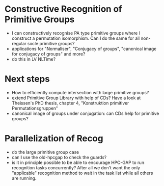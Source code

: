 # Constructive Recognition of Primitive Groups
- I can constructively recognise PA type primitive groups where I construct a
  permutation isomorphism.
  Can I do the same for all non-regular socle primitive groups?
- applications for "Normaliser", "Conjugacy of groups", "canonical image for
  conjugacy of groups"
  and more?
- do this in LV NLTime?

# Next steps
- How to efficiently compute intersection with large primitive groups?
- extend Primitive Group Library with help of CDs?
  Have a look at Theissen's PhD thesis, chapter 4,
  "Konstruktion primitiver Permutationsgruppen"
- canonical image of groups under conjugation: can CDs help for primitive
  groups?

# Parallelization of Recog
- do the large primitive group case
- can I use the old-hpcgap to check the guards?
- is it in principle possible to be able to encourage HPC-GAP to run
  recognition tasks concurrently? After all we don't want the only "applicable"
  recognition method to wait in the task list while all others are running.
